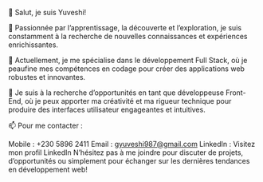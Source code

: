👋 Salut, je suis Yuveshi!

👀 Passionnée par l’apprentissage, la découverte et l’exploration, je suis constamment à la recherche de nouvelles connaissances et expériences enrichissantes.

🌱 Actuellement, je me spécialise dans le développement Full Stack, où je peaufine mes compétences en codage pour créer des applications web robustes et innovantes.

💞 Je suis à la recherche d’opportunités en tant que développeuse Front-End, où je peux apporter ma créativité et ma rigueur technique pour produire des interfaces utilisateur engageantes et intuitives.

📫 Pour me contacter :

Mobile : +230 5896 2411
Email : gyuveshi987@gmail.com
LinkedIn : Visitez mon profil LinkedIn
N’hésitez pas à me joindre pour discuter de projets, d’opportunités ou simplement pour échanger sur les dernières tendances en développement web!
